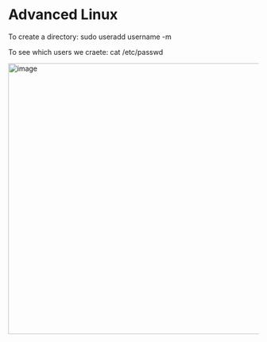 # Advanced Linux 

To create a directory: sudo useradd username -m

To see which users we craete: cat /etc/passwd

<img width="545" alt="image" src="https://github.com/Nachiketa-A/DevopsCourse/assets/157089767/0e48bf9e-e6cc-412c-8e75-8e179e129280">




